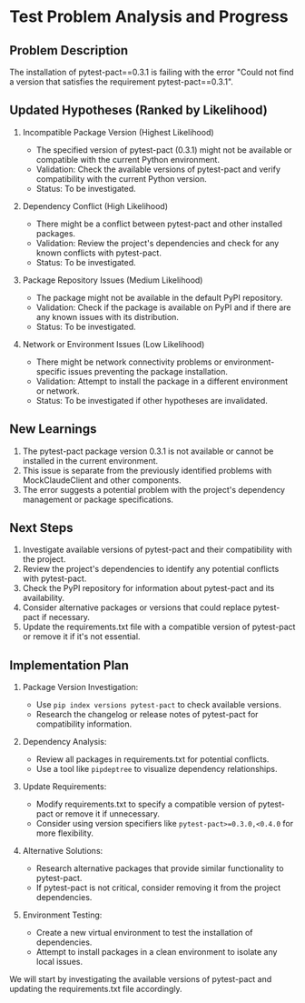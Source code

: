 # Test Problem Analysis and Progress

## Problem Description
The installation of pytest-pact==0.3.1 is failing with the error "Could not find a version that satisfies the requirement pytest-pact==0.3.1".

## Updated Hypotheses (Ranked by Likelihood)

1. Incompatible Package Version (Highest Likelihood)
   - The specified version of pytest-pact (0.3.1) might not be available or compatible with the current Python environment.
   - Validation: Check the available versions of pytest-pact and verify compatibility with the current Python version.
   - Status: To be investigated.

2. Dependency Conflict (High Likelihood)
   - There might be a conflict between pytest-pact and other installed packages.
   - Validation: Review the project's dependencies and check for any known conflicts with pytest-pact.
   - Status: To be investigated.

3. Package Repository Issues (Medium Likelihood)
   - The package might not be available in the default PyPI repository.
   - Validation: Check if the package is available on PyPI and if there are any known issues with its distribution.
   - Status: To be investigated.

4. Network or Environment Issues (Low Likelihood)
   - There might be network connectivity problems or environment-specific issues preventing the package installation.
   - Validation: Attempt to install the package in a different environment or network.
   - Status: To be investigated if other hypotheses are invalidated.

## New Learnings

1. The pytest-pact package version 0.3.1 is not available or cannot be installed in the current environment.
2. This issue is separate from the previously identified problems with MockClaudeClient and other components.
3. The error suggests a potential problem with the project's dependency management or package specifications.

## Next Steps

1. Investigate available versions of pytest-pact and their compatibility with the project.
2. Review the project's dependencies to identify any potential conflicts with pytest-pact.
3. Check the PyPI repository for information about pytest-pact and its availability.
4. Consider alternative packages or versions that could replace pytest-pact if necessary.
5. Update the requirements.txt file with a compatible version of pytest-pact or remove it if it's not essential.

## Implementation Plan

1. Package Version Investigation:
   - Use `pip index versions pytest-pact` to check available versions.
   - Research the changelog or release notes of pytest-pact for compatibility information.

2. Dependency Analysis:
   - Review all packages in requirements.txt for potential conflicts.
   - Use a tool like `pipdeptree` to visualize dependency relationships.

3. Update Requirements:
   - Modify requirements.txt to specify a compatible version of pytest-pact or remove it if unnecessary.
   - Consider using version specifiers like `pytest-pact>=0.3.0,<0.4.0` for more flexibility.

4. Alternative Solutions:
   - Research alternative packages that provide similar functionality to pytest-pact.
   - If pytest-pact is not critical, consider removing it from the project dependencies.

5. Environment Testing:
   - Create a new virtual environment to test the installation of dependencies.
   - Attempt to install packages in a clean environment to isolate any local issues.

We will start by investigating the available versions of pytest-pact and updating the requirements.txt file accordingly.
